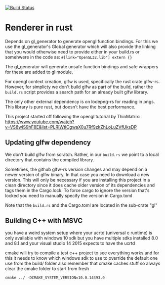 [![Build Status](https://travis-ci.org/dem42/copper.svg?branch=master)](https://travis-ci.org/dem42/copper)

# Renderer in rust
Depends on gl_generator to generate opengl function bindings. For this we use the gl_generator's Global generator which will also provide the linking
that you would otherwise need to provide either in your build.rs or somehwere in the code as:
``` #[link="OpenGL32.lib"] extern {} ```

The gl_generator will generate unsafe function bindings and safe wrappers for these are added to gl module.

For opengl context creation, glfw is used, specifically the rust crate glfw-rs. However, for simplicty we don't build glfw as part of the build,
rather the `build.rs` script provides a search path for an already built glfw library.

The only other external dependency is on lodepng-rs for reading in pngs. This library is pure rust, but doesn't have the best performance.

This project started off following the opengl tutorial by ThinMatrix:
https://www.youtube.com/watch?v=VS8wlS9hF8E&list=PLRIWtICgwaX0u7Rf9zkZhLoLuZVfUksDP

## Updating glfw dependency
We don't build glfw from scratch. Rather, in our `build.rs` we point to a local directory that contains the compiled library. 

Sometimes, the github glfw-rs version changes and may depend on a newer version of glfw binary. In that case you need to download a new version.
This will only be necessary if you are installing this project in a clean directory since it does cache older version of its dependencies and tags them in the Cargo.lock. To force cargo to ignore the version that's locked you need to manually specify the version in Cargo.toml

Note that the `build.rs` and the Cargo.toml are located in the sub-crate "gl"

## Building C++ with MSVC
you have a weird system setup where your ucrtd (universal c runtime) is only available with windows 10 sdk 
but you have multiple sdks installed 8.0 and 8.1 and your visual studio 14 2015 expects to have the ucrtd

cmake will try to compile a test c++ project to see everything works and for this it needs to know which windows sdk to use
to override the default one use from the build/ folder
also remember that cmake caches stuff so always clear the cmake folder to start from fresh

```
cmake ../ -DCMAKE_SYSTEM_VERSION=10.0.14393.0
```